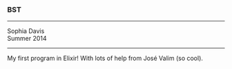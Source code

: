 ### BST

----------

Sophia Davis  
Summer 2014

----------

My first program in Elixir! With lots of help from José Valim (so cool).